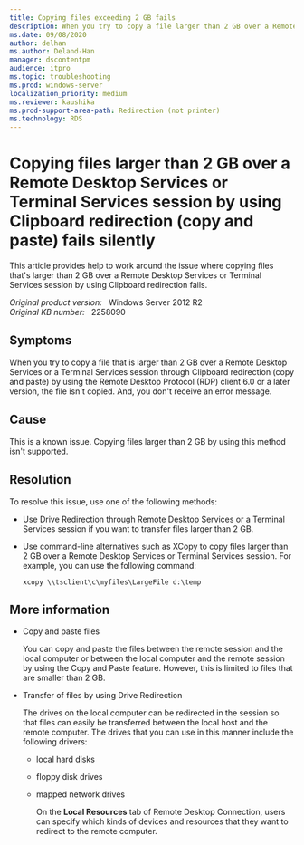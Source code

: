 ```yaml
---
title: Copying files exceeding 2 GB fails
description: When you try to copy a file larger than 2 GB over a Remote Desktop Services or Terminal Services session through Clipboard Redirection (copy and paste) by using RDP client 6.0 or later, the file fails to copy, and you don't see an error message.
ms.date: 09/08/2020
author: delhan
ms.author: Deland-Han
manager: dscontentpm
audience: itpro
ms.topic: troubleshooting
ms.prod: windows-server
localization_priority: medium
ms.reviewer: kaushika
ms.prod-support-area-path: Redirection (not printer)
ms.technology: RDS
---
```

# Copying files larger than 2 GB over a Remote Desktop Services or Terminal Services session by using Clipboard redirection (copy and paste) fails silently

This article provides help to work around the issue where copying files that's larger than 2 GB over a Remote Desktop Services or Terminal Services session by using Clipboard redirection fails.

_Original product version:_ &nbsp; Windows Server 2012 R2  
_Original KB number:_ &nbsp; 2258090

## Symptoms

When you try to copy a file that is larger than 2 GB over a Remote Desktop Services or a Terminal Services session through Clipboard redirection (copy and paste) by using the Remote Desktop Protocol (RDP) client 6.0 or a later version, the file isn't copied. And, you don't receive an error message.

## Cause

This is a known issue. Copying files larger than 2 GB by using this method isn't supported.

## Resolution

To resolve this issue, use one of the following methods:

- Use Drive Redirection through Remote Desktop Services or a Terminal Services session if you want to transfer files larger than 2 GB.

- Use command-line alternatives such as XCopy to copy files larger than 2 GB over a Remote Desktop Services or Terminal Services session. For example, you can use the following command:

    ```console
    xcopy \\tsclient\c\myfiles\LargeFile d:\temp  
    ```

## More information

- Copy and paste files

    You can copy and paste the files between the remote session and the local computer or between the local computer and the remote session by using the Copy and Paste feature. However, this is limited to files that are smaller than 2 GB.

- Transfer of files by using Drive Redirection

    The drives on the local computer can be redirected in the session so that files can easily be transferred between the local host and the remote computer. The drives that you can use in this manner include the following drivers:

  - local hard disks
  - floppy disk drives
  - mapped network drives

    On the **Local Resources** tab of Remote Desktop Connection, users can specify which kinds of devices and resources that they want to redirect to the remote computer.
